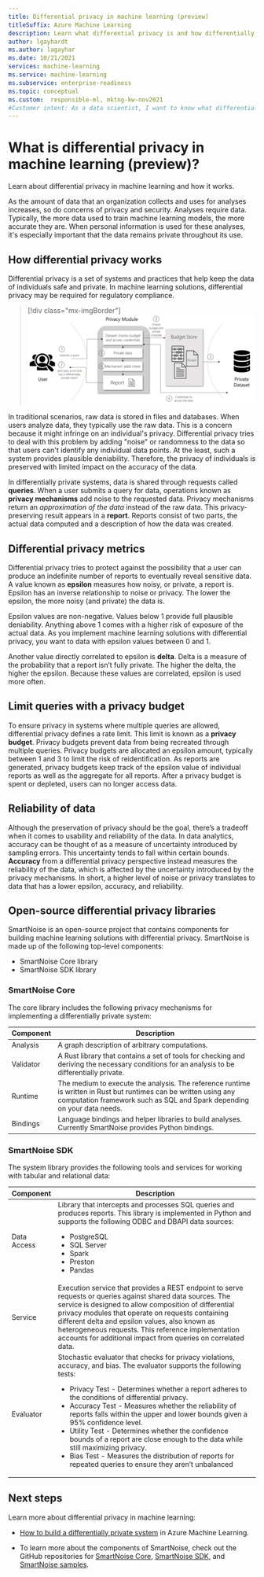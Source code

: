 ```yaml
---
title: Differential privacy in machine learning (preview)
titleSuffix: Azure Machine Learning
description: Learn what differential privacy is and how differentially private systems preserve data privacy. 
author: lgayhardt
ms.author: lagayhar 
ms.date: 10/21/2021
services: machine-learning
ms.service: machine-learning
ms.subservice: enterprise-readiness
ms.topic: conceptual
ms.custom:  responsible-ml, mktng-kw-nov2021
#Customer intent: As a data scientist, I want to know what differential privacy is and how I can implement a differentially private systems.
---
```


# What is differential privacy in machine learning (preview)?

Learn about differential privacy in machine learning and how it works.

As the amount of data that an organization collects and uses for analyses increases, so do concerns of privacy and security. Analyses require data. Typically, the more data used to train machine learning models, the more accurate they are. When personal information is used for these analyses, it's especially important that the data remains private throughout its use.

## How differential privacy works

Differential privacy is a set of systems and practices that help keep the data of individuals safe and private. In machine learning solutions, differential privacy may be required for regulatory compliance.

> [!div class="mx-imgBorder"]
> ![Differential privacy machine learning process](./media/concept-differential-privacy/differential-privacy-machine-learning.jpg)

In traditional scenarios, raw data is stored in files and databases. When users analyze data, they typically use the raw data. This is a concern because it might infringe on an individual's privacy. Differential privacy tries to deal with this problem by adding "noise" or randomness to the data so that users can't identify any individual data points. At the least, such a system provides plausible deniability. Therefore, the privacy of individuals is preserved with limited impact on the accuracy of the data.

In differentially private systems, data is shared through requests called **queries**. When a user submits a query for data, operations known as **privacy mechanisms** add noise to the requested data. Privacy mechanisms return an *approximation of the data* instead of the raw data. This privacy-preserving result appears in a **report**. Reports consist of two parts, the actual data computed and a description of how the data was created.

## Differential privacy metrics

Differential privacy tries to protect against the possibility that a user can produce an indefinite number of reports to eventually reveal sensitive data. A value known as **epsilon** measures how noisy, or private, a report is. Epsilon has an inverse relationship to noise or privacy. The lower the epsilon, the more noisy (and private) the data is.

Epsilon values are non-negative. Values below 1 provide full plausible deniability. Anything above 1 comes with a higher risk of exposure of the actual data. As you implement machine learning solutions with differential privacy, you want to data with epsilon values between 0 and 1.

Another value directly correlated to epsilon is **delta**. Delta is a measure of the probability that a report isn’t fully private. The higher the delta, the higher the epsilon. Because these values are correlated, epsilon is used more often.

## Limit queries with a privacy budget

To ensure privacy in systems where multiple queries are allowed, differential privacy defines a rate limit. This limit is known as a **privacy budget**. Privacy budgets prevent data from being recreated through multiple queries. Privacy budgets are allocated an epsilon amount, typically between 1 and 3 to limit the risk of reidentification. As reports are generated, privacy budgets keep track of the epsilon value of individual reports as well as the aggregate for all reports. After a privacy budget is spent or depleted, users can no longer access data. 

## Reliability of data

Although the preservation of privacy should be the goal, there’s a tradeoff when it comes to usability and reliability of the data. In data analytics, accuracy can be thought of as a measure of uncertainty introduced by sampling errors. This uncertainty tends to fall within certain bounds. **Accuracy** from a differential privacy perspective instead measures the reliability of the data, which is affected by the uncertainty introduced by the privacy mechanisms. In short, a higher level of noise or privacy translates to data that has a lower epsilon, accuracy, and reliability. 

## Open-source differential privacy libraries

SmartNoise is an open-source project that contains components for building machine learning solutions with differential privacy. SmartNoise is made up of the following top-level components:

- SmartNoise Core library
- SmartNoise SDK library

### SmartNoise Core

The core library includes the following privacy mechanisms for implementing a differentially private system:

|Component  |Description  |
|---------|---------|
|Analysis     | A graph description of arbitrary computations. |
|Validator     | A Rust library that contains a set of tools for checking and deriving the necessary conditions for an analysis to be differentially private.          |
|Runtime     | The medium to execute the analysis. The reference runtime is written in Rust but runtimes can be written using any computation framework such as SQL and Spark depending on your data needs.        |
|Bindings     | Language bindings and helper libraries to build analyses. Currently SmartNoise provides Python bindings. |

### SmartNoise SDK

The system library provides the following tools and services for working with tabular and relational data:

|Component  |Description  |
|---------|---------|
|Data Access     | Library that intercepts and processes SQL queries and produces reports. This library is implemented in Python and supports the following ODBC and DBAPI data sources:<ul><li>PostgreSQL</li><li>SQL Server</li><li>Spark</li><li>Preston</li><li>Pandas</li></ul>|
|Service     | Execution service that provides a REST endpoint to serve requests or queries against shared data sources. The service is designed to allow composition of differential privacy modules that operate on requests containing different delta and epsilon values, also known as heterogeneous requests. This reference implementation accounts for additional impact from queries on correlated data. |
|Evaluator     | Stochastic evaluator that checks for privacy violations, accuracy, and bias. The evaluator supports the following tests: <ul><li>Privacy Test -  Determines whether a report adheres to the conditions of differential privacy.</li><li>Accuracy Test - Measures whether the reliability of reports falls within the upper and lower bounds given a 95% confidence level.</li><li>Utility Test - Determines whether the confidence bounds of a report are close enough to the data while still maximizing privacy.</li><li>Bias Test - Measures the distribution of reports for repeated queries to ensure they aren’t unbalanced</li></ul> |

## Next steps

Learn more about differential privacy in machine learning: 

 - [How to build a differentially private system](how-to-differential-privacy.md) in Azure Machine Learning.

 - To learn more about the components of SmartNoise, check out the GitHub repositories for [SmartNoise Core](https://github.com/opendifferentialprivacy/smartnoise-core), [SmartNoise SDK](https://github.com/opendifferentialprivacy/smartnoise-sdk), and [SmartNoise samples](https://github.com/opendifferentialprivacy/smartnoise-samples).